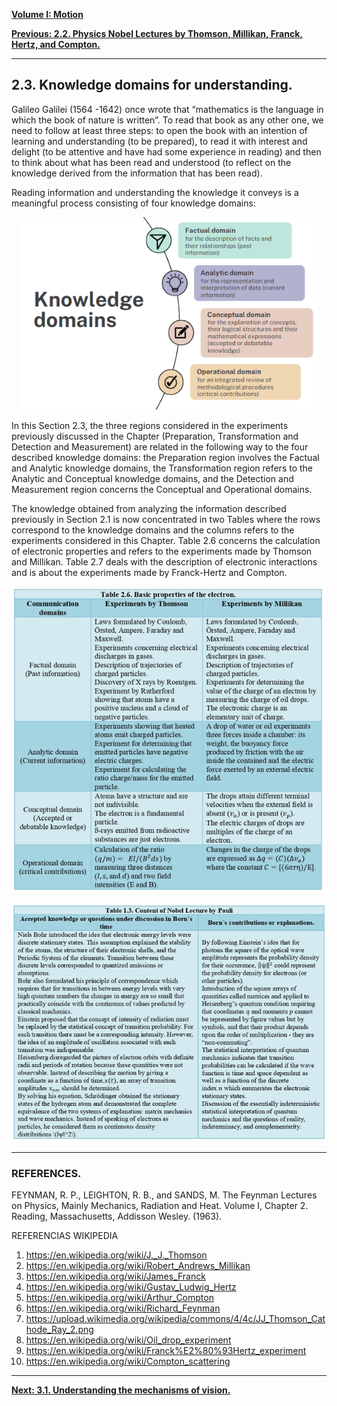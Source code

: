 [**Volume I: Motion**](./volume-I.md)

[**Previous: 2.2. Physics Nobel Lectures by Thomson, Millikan, Franck, Hertz, and Compton.**](./vol-I-chap-2-sect-2.md) 

***

## **2.3. Knowledge domains for understanding.** 

Galileo Galilei (1564 -1642) once wrote that “mathematics is the language in which the book of nature is written”. To read that book as any other one, we need to follow at least three steps: to open the book with an intention of learning and understanding (to be prepared), to read it with interest and delight (to be attentive and have had some experience in reading) and then to think about what has been read and understood (to reflect on the knowledge derived from the information that has been read).

Reading information and understanding the knowledge it conveys is a meaningful process consisting of four knowledge domains:


<p align="center" width="100%">
    <img width="480" src="https://github.com/modphysnobel/modphysnobel.github.io/blob/main/docs/vol-I/figs/Vol-I-chap-2-sect-3-Fig1.PNG?raw=true"> 
</p>

In this Section 2.3, the three regions considered in the experiments previously discussed in the Chapter (Preparation, Transformation and Detection and Measurement) are related in the following way to the four described knowledge domains: the Preparation region involves the Factual and Analytic knowledge domains, the Transformation region refers to the Analytic and Conceptual knowledge domains, and the Detection and Measurement region concerns the Conceptual and Operational domains.

The knowledge obtained from analyzing the information described previously in Section 2.1 is now concentrated in two Tables where the rows correspond to the knowledge domains and the columns refers to the experiments considered in this Chapter. Table 2.6 concerns the calculation of electronic properties and refers to the experiments made by Thomson and Millikan. Table 2.7 deals with the description of electronic interactions and is about the experiments made by Franck-Hertz and Compton.


<p align="center" width="100%">
    <img width="520" src="https://github.com/modphysnobel/modphysnobel.github.io/blob/main/docs/vol-I/figs/Tabla%202.6.PNG?raw=true"> 
</p>

<p align="center" width="100%">
    <img width="520" src="https://github.com/modphysnobel/modphysnobel.github.io/blob/main/docs/vol-I/figs/Tabla%202.8.PNG?raw=true"> 
</p>


***

### **REFERENCES.**
 
FEYNMAN, R. P., LEIGHTON, R. B., and SANDS, M. The Feynman Lectures on Physics, Mainly Mechanics, Radiation and Heat. Volume I, Chapter 2. Reading, Massachusetts, Addisson Wesley. (1963).

REFERENCIAS WIKIPEDIA

1. https://en.wikipedia.org/wiki/J._J._Thomson
2. https://en.wikipedia.org/wiki/Robert_Andrews_Millikan
3. https://en.wikipedia.org/wiki/James_Franck
4. https://en.wikipedia.org/wiki/Gustav_Ludwig_Hertz
5. https://en.wikipedia.org/wiki/Arthur_Compton
6. https://en.wikipedia.org/wiki/Richard_Feynman
7. https://upload.wikimedia.org/wikipedia/commons/4/4c/JJ_Thomson_Cathode_Ray_2.png
8. https://en.wikipedia.org/wiki/Oil_drop_experiment
9. https://en.wikipedia.org/wiki/Franck%E2%80%93Hertz_experiment
10. https://en.wikipedia.org/wiki/Compton_scattering


***

[**Next: 3.1.  Understanding the mechanisms of vision.**](./vol-I-chap-3-sect-1.md)